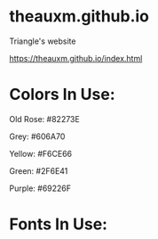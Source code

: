 # theauxm.github.io
Triangle's website

https://theauxm.github.io/index.html

# Colors In Use:

Old Rose: #82273E

Grey: #606A70

Yellow: #F6CE66

Green: #2F6E41

Purple: #69226F

# Fonts In Use:

<link href="https://fonts.googleapis.com/css2?family=Merriweather&display=swap" rel="stylesheet">

<link href="https://fonts.googleapis.com/css2?family=Open+Sans&display=swap" rel="stylesheet">
